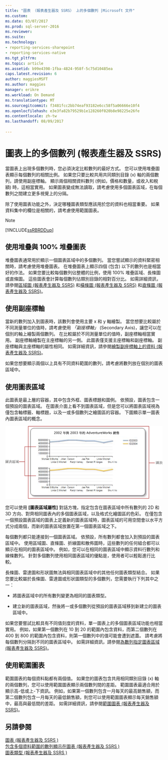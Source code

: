 ```yaml
---
title: "圖表 （報表產生器及 SSRS） 上的多個數列 |Microsoft 文件"
ms.custom: 
ms.date: 03/07/2017
ms.prod: sql-server-2016
ms.reviewer: 
ms.suite: 
ms.technology:
- reporting-services-sharepoint
- reporting-services-native
ms.tgt_pltfrm: 
ms.topic: article
ms.assetid: b99e4398-1fba-4824-958f-5c75d10485ea
caps.latest.revision: 6
author: maggiesMSFT
ms.author: maggies
manager: erikre
ms.workload: On Demand
ms.translationtype: MT
ms.sourcegitcommit: f3481fcc2bb74eaf93182e6cc58f5a06666e10f4
ms.openlocfilehash: e3e3fa82b79529b1e128260f020b8e98225e26fe
ms.contentlocale: zh-tw
ms.lasthandoff: 08/09/2017

---
```

# <a name="multiple-series-on-a-chart-report-builder-and-ssrs"></a>圖表上的多個數列 (報表產生器及 SSRS)
  當圖表上出現多個數列時，您必須決定比較數列的最好方式。 您可以使用堆疊圖表顯示每個數列的相關比例。 如果您只要比較共用共同類別目錄 (x) 軸的兩個數列，請使用副座標軸。 顯示兩個相關資料數列 (例如，價格和數量，或收入和稅額) 時，這相當實用。 如果圖表變成無法讀取，請考慮使用多個圖表區域，在每個數列之間建立更多視覺上的分隔。  
  
 除了使用圖表功能之外，決定哪種圖表類型應該用於您的資料也相當重要。 如果資料集中的欄位是相關的，請考慮使用範圍圖表。  
  
> [!NOTE]  
>  [!INCLUDE[ssRBRDDup](../../includes/ssrbrddup-md.md)]  
  
## <a name="using-stacked-and-100-stacked-charts"></a>使用堆疊與 100% 堆疊圖表  
 堆疊圖表通常用於顯示一個圖表區域中的多個數列。 當您嘗試顯示的資料緊密相關時，請考慮使用堆疊圖表。 在堆疊圖表上顯示四個 (包含) 以下的數列也是相當好的作法。 如果您要比較每個數列佔整體的比例，使用 100% 堆疊區域、長條圖或直條圖。 這些圖表會計算每個數列佔類別目錄的相對百分比。 如需詳細資訊，請參閱[區域圖 &#40;報表產生器及 SSRS&#41;](../../reporting-services/report-design/area-charts-report-builder-and-ssrs.md) 和[橫條圖 &#40;報表產生器及 SSRS&#41;](../../reporting-services/report-design/bar-charts-report-builder-and-ssrs.md) 和[直條圖 &#40;報表產生器及 SSRS&#41;](../../reporting-services/report-design/column-charts-report-builder-and-ssrs.md)。  
  
## <a name="using-the-secondary-axis"></a>使用副座標軸  
 當新的數列加入到圖表時，該數列會使用主要 x 和 y 軸繪製。 當您想要比較屬於不同測量單位的值時，請考慮使用 *「副座標軸」* (Secondary Axis)，讓您可以在個別的軸上繪製兩個數列。 在比較屬於不同測量單位的值時，副座標軸相當實用。 副座標軸繪製在主座標軸的另一側。 此圖表僅支援主座標軸和副座標軸。 副座標軸與主座標軸的屬性相同。 如需詳細資訊，請參閱[繪製副座標軸上的資料 &#40;報表產生器及 SSRS&#41;](../../reporting-services/report-design/plot-data-on-a-secondary-axis-report-builder-and-ssrs.md)。  
  
 如果您想要顯示兩個以上具有不同資料範圍的數列，請考慮將數列放在個別的圖表區域中。  
  
## <a name="using-chart-areas"></a>使用圖表區域  
 此圖表是最上層的容器，其中包含外框、圖表標題和圖例。 依預設，圖表包含一個預設的圖表區域。 在圖表介面上看不到圖表區域，但是您可以將圖表區域視為僅包含軸標籤、軸標題，以及一或多個數列之繪圖區的容器。 下圖顯示單一圖表內圖表區域的概念。  
  
 ![顯示一個圖表區域的圖](../../reporting-services/report-design/media/chartareasdiagram.gif "顯示一個圖表區域的圖")  
  
 您可以使用 **[圖表區域屬性]** 對話方塊，指定包含在圖表區域中所有數列的 2D 和 3D 方向、對齊相同圖表內的多個圖表區域，以及格式化繪圖區的色彩。 在僅包含一個預設圖表區域的圖表上定義新的圖表區域時，圖表區域的可用空間會以水平方式分成兩個，而新的圖表區域放置在第一個圖表區域之下。  
  
 每個數列都只能連接到一個圖表區域。 依預設，所有數列都會加入到預設的圖表區域中。 使用區域圖、直條圖、折線圖和散佈圖時，這些數列的任何組合都可以顯示在相同的圖表區域中。 例如，您可以在相同的圖表區域中顯示資料行數列和線條數列。 針對多個數列使用相同圖表區域的優點是，使用者可以輕鬆進行比較。  
  
 長條圖、雷達圖和形狀圖無法與相同圖表區域中的其他任何圖表類型結合。 如果您要比較屬於長條圖、雷達圖或形狀圖類型的多個數列，您需要執行下列其中之一：  
  
-   將圖表區域中的所有數列變更為相同的圖表類型。  
  
-   建立新的圖表區域，然後將一或多個數列從預設的圖表區域移到新建立的圖表區域中。  
  
 如果您要嘗試比較具有不同值刻度的資料，單一圖表上的多個圖表區域功能也相當實用。 例如，如果第一個數列在 10 到 20 的範圍內包含資料，而第二個數列在 400 到 800 的範圍內包含資料，則第一個數列中的值可能會遭到遮蓋。 請考慮將每個數列分隔到不同的圖表區域中。 如需詳細資訊，請參閱[為數列指定圖表區域 &#40;報表產生器及 SSRS&#41;](../../reporting-services/report-design/specify-a-chart-area-for-a-series-report-builder-and-ssrs.md)。  
  
## <a name="using-range-charts"></a>使用範圍圖表  
 範圍圖表的每個資料點都有兩個值。 如果您的圖表包含共用相同類別目錄 (x) 軸的兩個數列，您可以使用範圍圖表顯示兩個數列間的差距。 範圍圖表最適合用於顯示高-低或上-下資訊。 例如，如果第一個數列包含一月每天的最高銷售額，而第二個數列包含一月每天的最低銷售額，則您可以使用範圍圖表顯示每天銷售額中，最高與最低間的差距。 如需詳細資訊，請參閱[範圍圖表 &#40;報表產生器及 SSRS&#41;](../../reporting-services/report-design/range-charts-report-builder-and-ssrs.md)。  
  
## <a name="see-also"></a>另請參閱  
 [圖表 &#40;報表產生器及 SSRS &#41;](../../reporting-services/report-design/charts-report-builder-and-ssrs.md)   
 [包含多個資料範圍的數列顯示在圖表 &#40;報表產生器及 SSRS &#41;](../../reporting-services/report-design/displaying-a-series-with-multiple-data-ranges-on-a-chart.md)   
 [圖表類型 &#40;報表產生器及 SSRS &#41;](../../reporting-services/report-design/chart-types-report-builder-and-ssrs.md)  
  
  

